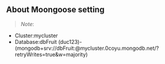 ## About Moongoose setting

> _Note_:

- Cluster:mycluster
- Database:dbFruit (duc123)-(mongodb+srv://dbFruit:<password>@mycluster.0coyu.mongodb.net/<dbname>?retryWrites=true&w=majority)
